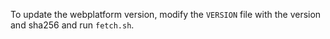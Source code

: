 To update the webplatform version, modify the `VERSION` file with the version and sha256 and run `fetch.sh`.
